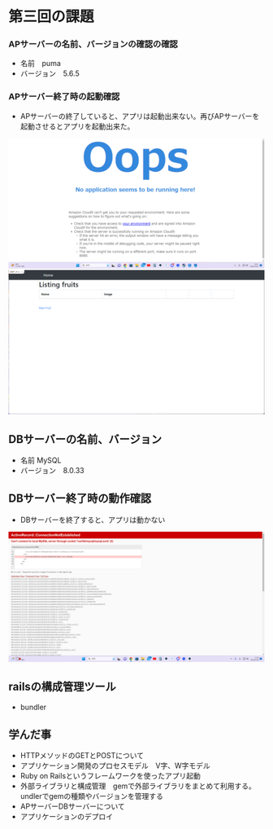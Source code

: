 # 第三回の課題

### APサーバーの名前、バージョンの確認の確認

* 名前　puma 
* バージョン　5.6.5

### APサーバー終了時の起動確認

* APサーバーの終了していると、アプリは起動出来ない。再びAPサーバーを起動させるとアプリを起動出来た。
  
![AP停止時](image/AP停止時.png) 
![AP起動時](image/AP起動時.png)


## DBサーバーの名前、バージョン

* 名前 MySQL
* バージョン　8.0.33 

## DBサーバー終了時の動作確認

* DBサーバーを終了すると、アプリは動かない

![DBサーバー終了後](image/mysql停止時.png)
 

## railsの構成管理ツール

* bundler

## 学んだ事
* HTTPメソッドのGETとPOSTについて
* アプリケーション開発のプロセスモデル　V字、W字モデル
* Ruby on Railsというフレームワークを使ったアプリ起動
* 外部ライブラリと構成管理　gemで外部ライブラリをまとめて利用する。undlerでgemの種類やバージョンを管理する
* APサーバーDBサーバーについて
* アプリケーションのデプロイ



